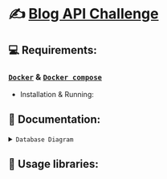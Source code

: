 # ✍️ [Blog API Challenge](https://github.com/wesleybertipaglia/backend-challenges/blob/main/challenges/junior/api-blog.md)

## 💻 Requirements:

### [`Docker`](https://www.docker.com/) & [`Docker compose`](https://docs.docker.com/compose/)

- Installation & Running:

## 📜 Documentation:

<details>
    <summary><code>Database Diagram</code></summary>

<img src="https://i.imgur.com/wGU5L0H.png">

</details>

## 🐍 Usage libraries:
